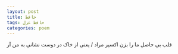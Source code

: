 ```yaml
---
layout: post
title: حافظ
tags: حافظ غزل
categories: poem
---
```


قلب بی حاصل ما را بزن اکسیر مراد / یعنی از خاک در دوست نشانی به من آر
